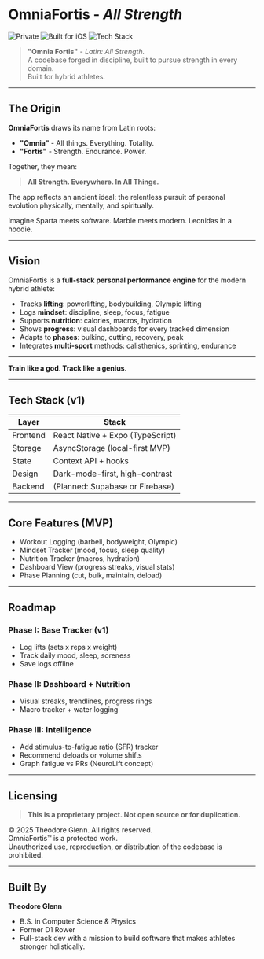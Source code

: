# OmniaFortis - *All Strength*

![Private](https://img.shields.io/badge/status-private-critical)
![Built for iOS](https://img.shields.io/badge/platform-iOS--first-blue)
![Tech Stack](https://img.shields.io/badge/built_with-React_Native%20%7C%20TypeScript-brightgreen)

> **"Omnia Fortis"** - *Latin: All Strength.*  
> A codebase forged in discipline, built to pursue strength in every domain.  
> Built for hybrid athletes.

---

## The Origin

**OmniaFortis** draws its name from Latin roots:
- **"Omnia"** - All things. Everything. Totality.
- **"Fortis"** - Strength. Endurance. Power.

Together, they mean:  
> **All Strength. Everywhere. In All Things.**

The app reflects an ancient ideal: the relentless pursuit of personal evolution physically, mentally, and spiritually.

Imagine Sparta meets software. Marble meets modern. Leonidas in a hoodie.

---

## Vision

OmniaFortis is a **full-stack personal performance engine** for the modern hybrid athlete:

- Tracks **lifting**: powerlifting, bodybuilding, Olympic lifting  
- Logs **mindset**: discipline, sleep, focus, fatigue  
- Supports **nutrition**: calories, macros, hydration  
- Shows **progress**: visual dashboards for every tracked dimension  
- Adapts to **phases**: bulking, cutting, recovery, peak  
- Integrates **multi-sport** methods: calisthenics, sprinting, endurance

---

 **Train like a god. Track like a genius.**

---

## Tech Stack (v1)

| Layer     | Stack                           |
|-----------|----------------------------------|
| Frontend  | React Native + Expo (TypeScript) |
| Storage   | AsyncStorage (local-first MVP)   |
| State     | Context API + hooks              |
| Design    | Dark-mode-first, high-contrast   |
| Backend   | (Planned: Supabase or Firebase)  |

---

## Core Features (MVP)

- Workout Logging (barbell, bodyweight, Olympic)
- Mindset Tracker (mood, focus, sleep quality)
- Nutrition Tracker (macros, hydration)
- Dashboard View (progress streaks, visual stats)
- Phase Planning (cut, bulk, maintain, deload)

---

## Roadmap

### Phase I: Base Tracker (v1)
- Log lifts (sets x reps x weight)
- Track daily mood, sleep, soreness
- Save logs offline

### Phase II: Dashboard + Nutrition
- Visual streaks, trendlines, progress rings
- Macro tracker + water logging

### Phase III: Intelligence
- Add stimulus-to-fatigue ratio (SFR) tracker
- Recommend deloads or volume shifts
- Graph fatigue vs PRs (NeuroLift concept)

---

## Licensing

> **This is a proprietary project. Not open source or for duplication.**

© 2025 Theodore Glenn. All rights reserved.  
OmniaFortis™ is a protected work.  
Unauthorized use, reproduction, or distribution of the codebase is prohibited.

---

## Built By

**Theodore Glenn**  
- B.S. in Computer Science & Physics  
- Former D1 Rower  
- Full-stack dev with a mission to build software that makes athletes stronger holistically.
